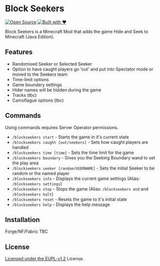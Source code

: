 # Block Seekers

[![Open Source](https://forthebadge.com/images/badges/open-source.svg)](https://forthebadge.com) [![Built with ❤️](https://forthebadge.com/images/badges/built-with-love.svg)](https://forthebadge.com) 

Block Seekers is a Minecraft Mod that adds the game Hide and Seek to Minecraft (Java Edition).

## Features

- Randomised Seeker or Selected Seeker
- Option to have caught players go 'out' and put into Spectator mode or moved to the Seekers team
- Time-limit options
- Game boundary settings
- Hider names will be hidden during the game
- Tracks (tbc)
- Camoflague options (tbc)

## Commands

Using commands requires Server Operator permissions.

- `/blockseekers start` - Starts the game in it's current state
- `/blockseekers caught [out/seekers]` - Sets how caught players are handled
- `/blockseekers time [time]` - Sets the time limit for the game
- `/blockseekers boundary` - Gives you the Seeking Boundary wand to set the play area
- `/blockseekers seeker [random/USERNAME]` - Sets the initial Seeker to be random or the named player
- `/blockseekers info` - Displays the current game settings (Alias: `/blockseekers settings`)
- `/blockseekers stop` - Stops the game (Alias: `/blockseekers end` and `/blockseekers halt`)
- `/blockseekers reset` - Resets the game to it's initial state
- `/blockseekers help` - Displays the help message

## Installation

Forge/NF/Fabric TBC

## License

[Licensed under the EUPL-v1.2](LICENSE.md) License.